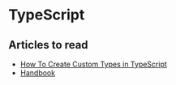 # TypeScript

## Articles to read

- [How To Create Custom Types in TypeScript](https://www.digitalocean.com/community/tutorials/how-to-create-custom-types-in-typescript)
- [Handbook](https://www.typescriptlang.org/docs/handbook/intro.html)
